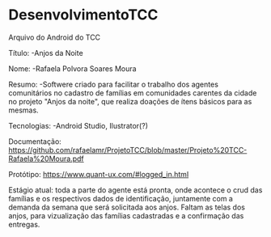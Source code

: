 # DesenvolvimentoTCC
Arquivo do Android do TCC

Título:
-Anjos da Noite

Nome: 
-Rafaela Polvora Soares Moura

Resumo:
-Softwere criado para facilitar o trabalho dos agentes comunitários no cadastro de famílias em comunidades carentes da cidade no projeto "Anjos da noite", que realiza doações de ítens básicos para as mesmas.

Tecnologias: 
-Android Studio, Ilustrator(?)

Documentação: https://github.com/rafaelamr/ProjetoTCC/blob/master/Projeto%20TCC-Rafaela%20Moura.pdf

Protótipo: https://www.quant-ux.com/#logged_in.html

Estágio atual: toda a parte do agente está pronta, onde acontece o crud das famílias e os respectivos dados de identificação, juntamente com a demanda da semana que será solicitada aos anjos. Faltam as telas dos anjos, para vizualização das famílias cadastradas e a confirmação das entregas. 
